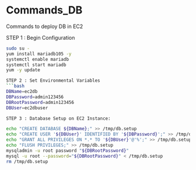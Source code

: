 
# Commands_DB
Commands to deploy DB in EC2

STEP 1 : Begin Configuration

```bash
sudo su -
yum install mariadb105 -y
systemctl enable mariadb
systemctl start mariadb
yum -y update  

STEP 2 : Set Environmental Variables
```bash
DBName=ec2db
DBPassword=admin123456
DBRootPassword=admin123456
DBUser=ec2dbuser

STEP 3 : Database Setup on EC2 Instance:

echo "CREATE DATABASE ${DBName};" >> /tmp/db.setup
echo "CREATE USER '${DBUser}' IDENTIFIED BY '${DBPassword}';" >> /tmp/db.setup
echo "GRANT ALL PRIVILEGES ON *.* TO '${DBUser}'@'%';" >> /tmp/db.setup
echo "FLUSH PRIVILEGES;" >> /tmp/db.setup
mysqladmin -u root password "${DBRootPassword}"
mysql -u root --password="${DBRootPassword}" < /tmp/db.setup
rm /tmp/db.setup

